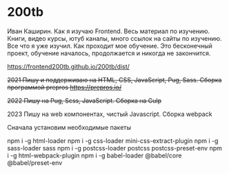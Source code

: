 # 200tb
Иван Каширин. Как я изучаю Frontend. Весь материал по изучению. Книги, видео курсы, ютуб каналы, много ссылок на сайты по изучению.
Все что я уже изучил. Как проходит мое обучение. Это бесконечный проект, обучение началось, продолжается и никогда не закончится.

https://frontend200tb.github.io/200tb/dist/

~~2021 Пишу и поддерживаю на HTML, CSS, JavaScript, Pug, Sass. Сборка программой prepros https://prepros.io/~~

~~2022 Пишу на Pug, Scss, JavaScript. Сборка на Gulp~~

2023 Пишу на web компонентах, чистый Javascript. Сборка webpack

Сначала установим необходимые пакеты

npm i -g html-loader
npm i -g css-loader mini-css-extract-plugin
npm i -g sass-loader sass
npm i -g postcss-loader postcss postcss-preset-env
npm i -g html-webpack-plugin
npm i -g babel-loader @babel/core @babel/preset-env